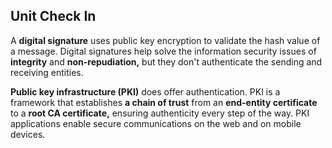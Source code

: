 ##       Unit Check In

A **digital signature** uses public key encryption to validate the hash value of a message. Digital signatures help solve the information security issues of **integrity** and **non-repudiation,**  but they don't authenticate the sending and receiving entities.

**Public key infrastructure (PKI)** does offer authentication.  PKI is a framework that establishes **a chain of trust** from an **end-entity certificate** to a **root CA certificate,** ensuring authenticity every step of the way. PKI applications enable secure communications on the web and on mobile devices.

